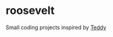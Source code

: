 # roosevelt
Small coding projects inspired by [Teddy](https://www.calnewport.com/blog/2020/12/29/theodore-roosevelts-focused-advice/)
